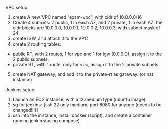VPC setup:
1) create A new VPC named "exam-vpc", with cidr of 10.0.0.0/16
2) Create 4 subnets: 2 public, 1 in each AZ, and 2 private, 1 in each AZ.
the cidr blocks are 10.0.0.0, 10.0.0.1, 10.0.0.2, 10.0.0.3, with subnet mask of 24
3) create IGW, and attach it to the VPC
4) create 2 routing tables:
* public RT, with 2 routes, 1 for vpc and 1 for igw (0.0.0.0), assign it to the 2 public subnets.
* private RT, with 1 route, only for vpc, assign it to the 2 private subnets.
5) create NAT gateway, and add it to the private-rt as gateway. (or nat instance)


Jenkins setup:
1) Launch an EC2 instance, with a t2.medium type (ubuntu image).
2) sg for jenkins: [ssh 22 only medium, port 8080 for anyone (needs to be changed!!!)] 
3) ssh into the instance, install docker (script), and create a container running jenkins(using compose).


